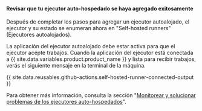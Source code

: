 
#### Revisar que tu ejecutor auto-hospedado se haya agregado exitosamente

Después de completar los pasos para agregar un ejecutor autoalojado, el ejecutor y su estado se enumeran ahora en "Self-hosted runners" (Ejecutores autoalojados).

La aplicación del ejecutor autoalojado debe estar activa para que el ejecutor acepte trabajos. Cuando la aplicación del ejecutor está conectada a {{ site.data.variables.product.product_name }} y lista para recibir trabajos, verás el siguiente mensaje en la terminal de la máquina.

{{ site.data.reusables.github-actions.self-hosted-runner-connected-output }}

Para obtener más información, consulta la sección "[Monitorear y solucionar problemas de los ejecutores auto-hospedados](/actions/hosting-your-own-runners/monitoring-and-troubleshooting-self-hosted-runners)".
